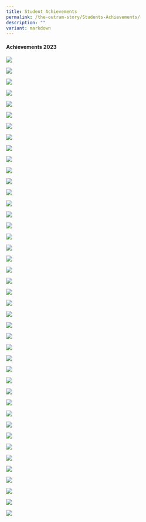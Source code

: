 ```yaml
---
title: Student Achievements
permalink: /the-outram-story/Students-Achievements/
description: ""
variant: markdown
---
```

#### Achievements 2023


![](/images/Outram_Honour_Roll_2023_2024__1__Page_01.jpg)

![](/images/Outram_Honour_Roll_2023_2024__1__Page_02.jpg)

![](/images/Outram_Honour_Roll_2023_2024__1__Page_03.jpg)

![](/images/Outram_Honour_Roll_2023_2024__1__Page_04.jpg)

![](/images/Outram_Honour_Roll_2023_2024__1__Page_05.jpg)

![](/images/Outram_Honour_Roll_2023_2024__1__Page_06.jpg)

![](/images/Outram_Honour_Roll_2023_2024__1__Page_07.jpg)

![](/images/Outram_Honour_Roll_2023_2024__1__Page_08.jpg)

![](/images/Outram_Honour_Roll_2023_2024__1__Page_09.jpg)

![](/images/Outram_Honour_Roll_2023_2024__1__Page_10.jpg)

![](/images/Outram_Honour_Roll_2023_2024__1__Page_11.jpg)

![](/images/Outram_Honour_Roll_2023_2024__1__Page_12.jpg)

![](/images/Outram_Honour_Roll_2023_2024__1__Page_13.jpg)

![](/images/Outram_Honour_Roll_2023_2024__1__Page_14.jpg)

![](/images/Outram_Honour_Roll_2023_2024__1__Page_15.jpg)

![](/images/Outram_Honour_Roll_2023_2024__1__Page_16.jpg)

![](/images/Outram_Honour_Roll_2023_2024__1__Page_17.jpg)

![](/images/Outram_Honour_Roll_2023_2024__1__Page_18.jpg)

![](/images/Outram_Honour_Roll_2023_2024__1__Page_19.jpg)

![](/images/Outram_Honour_Roll_2023_2024__1__Page_20.jpg)

![](/images/Outram_Honour_Roll_2023_2024__1__Page_21.jpg)

![](/images/Outram_Honour_Roll_2023_2024__1__Page_22.jpg)

![](/images/Outram_Honour_Roll_2023_2024__1__Page_23.jpg)

![](/images/Outram_Honour_Roll_2023_2024__1__Page_24.jpg)

![](/images/Outram_Honour_Roll_2023_2024__1__Page_25.jpg)

![](/images/Outram_Honour_Roll_2023_2024__1__Page_26.jpg)

![](/images/Outram_Honour_Roll_2023_2024__1__Page_27.jpg)

![](/images/Outram_Honour_Roll_2023_2024__1__Page_28.jpg)

![](/images/Outram_Honour_Roll_2023_2024__1__Page_29.jpg)

![](/images/Outram_Honour_Roll_2023_2024__1__Page_30.jpg)

![](/images/Outram_Honour_Roll_2023_2024__1__Page_31.jpg)

![](/images/Outram_Honour_Roll_2023_2024__1__Page_32.jpg)

![](/images/Outram_Honour_Roll_2023_2024__1__Page_33.jpg)

![](/images/Outram_Honour_Roll_2023_2024__1__Page_34.jpg)

![](/images/Outram_Honour_Roll_2023_2024__1__Page_35.jpg)

![](/images/Outram_Honour_Roll_2023_2024__1__Page_36.jpg)

![](/images/Outram_Honour_Roll_2023_2024__1__Page_37.jpg)

![](/images/Outram_Honour_Roll_2023_2024__1__Page_38.jpg)

![](/images/Outram_Honour_Roll_2023_2024__1__Page_39.jpg)

![](/images/Outram_Honour_Roll_2023_2024__1__Page_40.jpg)

![](/images/Outram_Honour_Roll_2023_2024__1__Page_41.jpg)

![](/images/Outram_Honour_Roll_2023_2024__1__Page_42.jpg)

